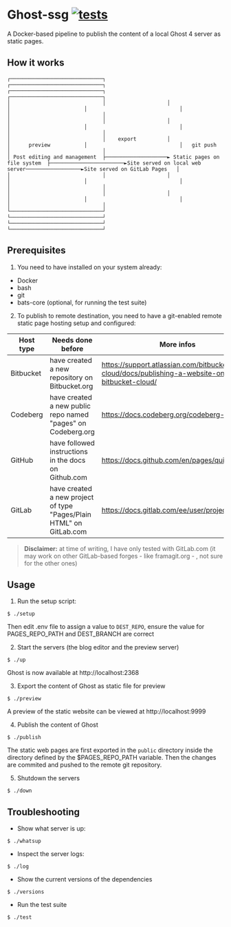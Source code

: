 # Ghost-ssg  									[![tests](https://gitlab.com/gh-rija/ghost-ssg/badges/main/pipeline.svg)](https://gitlab.com/gh-rija/ghost-ssg/-/pipelines)


A Docker-based pipeline to publish the content of a local Ghost 4 server as static pages.

## How it works

```
┌──────────────────────────────┐                    ┌──────────────────────────────┐                        ┌──────────────────────────────┐                  ┌──────────────────────────────┐
│                              │                    │                              │                        │                              │                  │                              │
│                              │                    │                              │                        │                              │                  │                              │
│                              │    export          │                              │      preview           │                              │   git push       │                              │
│ Post editing and management  ├────────────────────► Static pages on file system  ├────────────────────────►Site served on local web server──────────────────►Site served on GitLab Pages   │
│                              │                    │                              │                        │                              │                  │                              │
│                              │                    │                              │                        │                              │                  │                              │
└──────────────────────────────┘                    └──────────────────────────────┘                        └──────────────────────────────┘                  └──────────────────────────────┘
```

## Prerequisites

1. You need to have installed on your system already:

* Docker
* bash
* git
* bats-core (optional, for running the test suite) 

2. To publish to remote destination, you need to have a git-enabled remote static page hosting setup and configured:

| Host type | Needs done before | More infos |
| -- | -- | -- |
| Bitbucket | have created a new repository on Bitbucket.org| https://support.atlassian.com/bitbucket-cloud/docs/publishing-a-website-on-bitbucket-cloud/ |
| Codeberg | have created a new public repo named "pages" on Codeberg.org | https://docs.codeberg.org/codeberg-pages/ |
| GitHub | have followed instructions in the docs on Github.com | https://docs.github.com/en/pages/quickstart |
| GitLab | have created a new project of type "Pages/Plain HTML" on GitLab.com | https://docs.gitlab.com/ee/user/project/pages/ |

>**Disclaimer:** at time of writing, I have only tested with GitLab.com (it may work on other GitLab-based forges - like framagit.org - , not sure for the other ones)

## Usage

1. Run the setup script:

```
$ ./setup
```
Then edit .env file to assign a value to ``DEST_REPO``, ensure the value for PAGES_REPO_PATH and DEST_BRANCH are correct


2. Start the servers (the blog editor and the preview server)

```
$ ./up
```
Ghost is now available at http://localhost:2368

3. Export the content of Ghost as static file for preview

```
$ ./preview
```

A preview of the static website can be viewed at http://localhost:9999

4. Publish the content of Ghost

```
$ ./publish
```

The static web pages are first exported in the ``public`` directory inside the directory defined by the $PAGES_REPO_PATH variable.
Then the changes are commited and pushed to the remote git repository.

5. Shutdown the servers

```
$ ./down
```

## Troubleshooting

* Show what server is up:

```
$ ./whatsup
```

* Inspect the server logs:

```
$ ./log
```

* Show the current versions of the dependencies

```
$ ./versions
```

* Run the test suite

```
$ ./test
```
